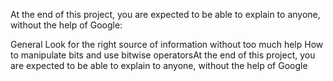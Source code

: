 At the end of this project, you are expected to be able to explain to anyone, without the help of Google:

General
Look for the right source of information without too much help
How to manipulate bits and use bitwise operatorsAt the end of this project, you are expected to be able to explain to anyone, without the help of Google
